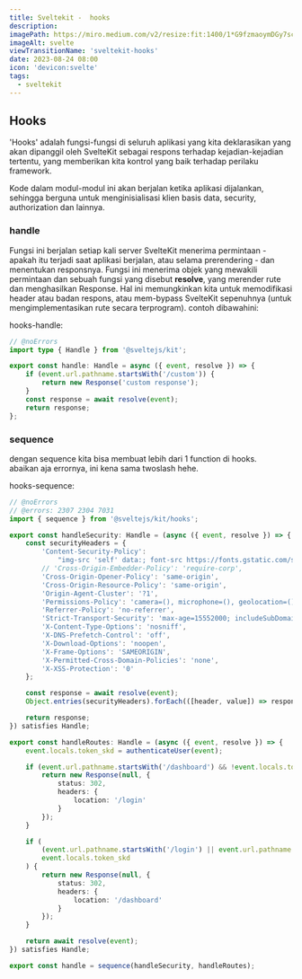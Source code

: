 ```yaml
---
title: Sveltekit -  hooks
description:
imagePath: https://miro.medium.com/v2/resize:fit:1400/1*G9fzmaoymDGy7scbkgpC7A.png
imageAlt: svelte
viewTransitionName: 'sveltekit-hooks'
date: 2023-08-24 08:00
icon: 'devicon:svelte'
tags:
  - sveltekit
---
```


## Hooks

'Hooks' adalah fungsi-fungsi di seluruh aplikasi yang kita deklarasikan yang akan dipanggil oleh SvelteKit sebagai respons terhadap kejadian-kejadian tertentu, yang memberikan kita kontrol yang baik terhadap perilaku framework.

Kode dalam modul-modul ini akan berjalan ketika aplikasi dijalankan, sehingga berguna untuk menginisialisasi klien basis data, security, authorization dan lainnya.

### handle

Fungsi ini berjalan setiap kali server SvelteKit menerima permintaan - apakah itu terjadi saat aplikasi berjalan, atau selama prerendering - dan menentukan responsnya. Fungsi ini menerima objek yang mewakili permintaan dan sebuah fungsi yang disebut <b>resolve</b>, yang merender rute dan menghasilkan Response. Hal ini memungkinkan kita untuk memodifikasi header atau badan respons, atau mem-bypass SvelteKit sepenuhnya (untuk mengimplementasikan rute secara terprogram). contoh dibawahini:
<br>

hooks-handle:

```ts
// @noErrors
import type { Handle } from '@sveltejs/kit';

export const handle: Handle = async ({ event, resolve }) => {
	if (event.url.pathname.startsWith('/custom')) {
		return new Response('custom response');
	}
	const response = await resolve(event);
	return response;
};
```

### sequence

dengan sequence kita bisa membuat lebih dari 1 function di hooks. <br>
abaikan aja errornya, ini kena sama twoslash hehe. <br>

hooks-sequence:

```ts
// @noErrors
// @errors: 2307 2304 7031
import { sequence } from '@sveltejs/kit/hooks';

export const handleSecurity: Handle = (async ({ event, resolve }) => {
	const securityHeaders = {
		'Content-Security-Policy':
			"img-src 'self' data:; font-src https://fonts.gstatic.com/s/poppins/v20/pxiEyp8kv8JHgFVrFJA.ttf; object-src 'none';",
		// 'Cross-Origin-Embedder-Policy': 'require-corp',
		'Cross-Origin-Opener-Policy': 'same-origin',
		'Cross-Origin-Resource-Policy': 'same-origin',
		'Origin-Agent-Cluster': '?1',
		'Permissions-Policy': 'camera=(), microphone=(), geolocation=()',
		'Referrer-Policy': 'no-referrer',
		'Strict-Transport-Security': 'max-age=15552000; includeSubDomains',
		'X-Content-Type-Options': 'nosniff',
		'X-DNS-Prefetch-Control': 'off',
		'X-Download-Options': 'noopen',
		'X-Frame-Options': 'SAMEORIGIN',
		'X-Permitted-Cross-Domain-Policies': 'none',
		'X-XSS-Protection': '0'
	};

	const response = await resolve(event);
	Object.entries(securityHeaders).forEach(([header, value]) => response.headers.set(header, value));

	return response;
}) satisfies Handle;

export const handleRoutes: Handle = (async ({ event, resolve }) => {
	event.locals.token_skd = authenticateUser(event);

	if (event.url.pathname.startsWith('/dashboard') && !event.locals.token_skd) {
		return new Response(null, {
			status: 302,
			headers: {
				location: '/login'
			}
		});
	}

	if (
		(event.url.pathname.startsWith('/login') || event.url.pathname.startsWith('/register')) &&
		event.locals.token_skd
	) {
		return new Response(null, {
			status: 302,
			headers: {
				location: '/dashboard'
			}
		});
	}

	return await resolve(event);
}) satisfies Handle;

export const handle = sequence(handleSecurity, handleRoutes);
```

